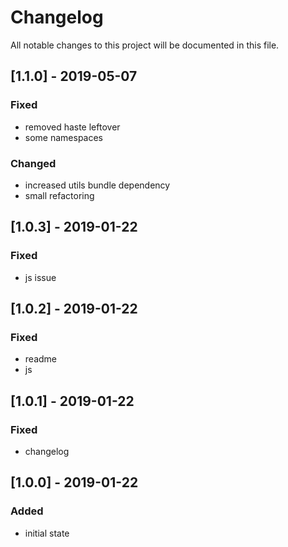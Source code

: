 # Changelog
All notable changes to this project will be documented in this file.

## [1.1.0] - 2019-05-07

### Fixed
- removed haste leftover
- some namespaces

### Changed
- increased utils bundle dependency
- small refactoring

## [1.0.3] - 2019-01-22

### Fixed
- js issue

## [1.0.2] - 2019-01-22

### Fixed
- readme
- js

## [1.0.1] - 2019-01-22

### Fixed
- changelog

## [1.0.0] - 2019-01-22

### Added
- initial state